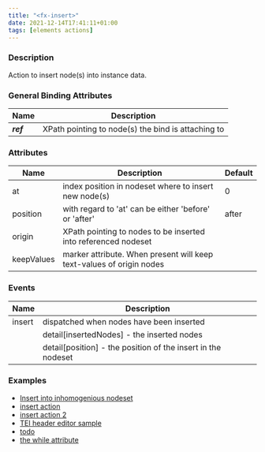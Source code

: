 ```yaml
---
title: "<fx-insert>"
date: 2021-12-14T17:41:11+01:00
tags: [elements actions]
---
```


### Description

Action to insert node(s) into instance data.

### General Binding Attributes
| Name | Description |
|------|-------------|
| ***ref*** | XPath pointing to node(s) the bind is attaching to |

### Attributes

| Name | Description | Default |
|------|-------------| --------|
| at | index position in nodeset where to insert new node(s) | 0 |
| position | with regard to 'at' can be either 'before' or 'after' | after |
| origin | XPath pointing to nodes to be inserted into referenced nodeset |
| keepValues | marker attribute. When present will keep text-values of origin nodes |

### Events

| Name | Description |
|------|-------------|
| insert | dispatched when nodes have been inserted |
| | detail[insertedNodes] - the inserted nodes |
| | detail[position] - the position of the insert in the nodeset | 
### Examples

* [Insert into inhomogenious nodeset](../demo/insert-inhomogenious.html)
* [insert action](../demo/insert.html)
* [insert action 2](../demo/insert2.html)
* [TEI header editor sample](../demo/simple-tei-header.html)
* [todo](../demo/todo2.html)
* [the while attribute](../demo/while.html)




